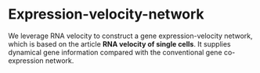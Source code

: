 # Expression-velocity-network

We leverage RNA velocity to construct a gene expression-velocity network, which is based on the article **RNA velocity of single cells**. It supplies dynamical gene information compared with the conventional gene co-expression network.
